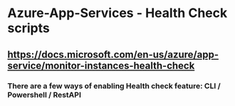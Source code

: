 # Azure-App-Services - Health Check scripts 

## https://docs.microsoft.com/en-us/azure/app-service/monitor-instances-health-check

### There are a few ways of enabling Health check feature: CLI / Powershell / RestAPI
